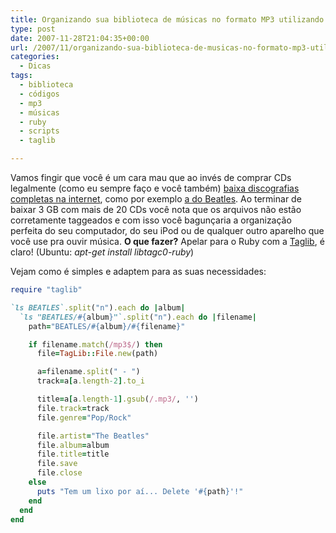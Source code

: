 ```yaml
---
title: Organizando sua biblioteca de músicas no formato MP3 utilizando Ruby e taglib
type: post
date: 2007-11-28T21:04:35+00:00
url: /2007/11/organizando-sua-biblioteca-de-musicas-no-formato-mp3-utilizando-ruby-e-taglib/
categories:
  - Dicas
tags:
  - biblioteca
  - códigos
  - mp3
  - músicas
  - ruby
  - scripts
  - taglib

---
```

Vamos fingir que você é um cara mau que ao invés de comprar CDs legalmente (como eu sempre faço e você também) [baixa discografias completas na internet][1], como por exemplo [a do Beatles][2]. Ao terminar de baixar 3 GB com mais de 20 CDs você nota que os arquivos não estão corretamente taggeados e com isso você bagunçaria a organização perfeita do seu computador, do seu iPod ou de qualquer outro aparelho que você use pra ouvir música. **O que fazer?** Apelar para o Ruby com a [Taglib][3], é claro! (Ubuntu: _apt-get install libtagc0-ruby_)

Vejam como é simples e adaptem para as suas necessidades:

```ruby
require "taglib"

`ls BEATLES`.split("n").each do |album|
  `ls "BEATLES/#{album}"`.split("n").each do |filename|
    path="BEATLES/#{album}/#{filename}"

    if filename.match(/mp3$/) then
      file=TagLib::File.new(path)

      a=filename.split(" - ")
      track=a[a.length-2].to_i

      title=a[a.length-1].gsub(/.mp3/, '')
      file.track=track
      file.genre="Pop/Rock"

      file.artist="The Beatles"
      file.album=album
      file.title=title
      file.save
      file.close
    else
      puts "Tem um lixo por aí... Delete '#{path}'!"
    end
  end
end
```

 [1]: /2008/07/howto-como-baixar-filmes-com-legenda-na-internet/
 [2]: http://www.mininova.org/tor/982312
 [3]: http://www.hakubi.us/ruby-taglib/
